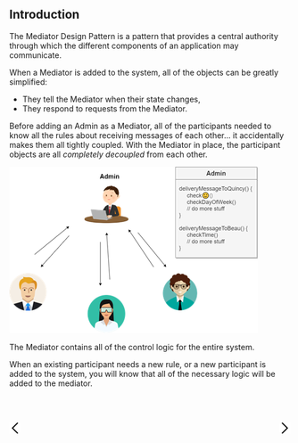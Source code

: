 ## **Introduction**

The Mediator Design Pattern is a pattern that provides a central authority through which the different components of an application may communicate. 

When a Mediator is added to the system, all of the objects can be greatly simplified:
- They tell the Mediator when their state changes,
- They respond to requests from the Mediator.

Before adding an Admin as a Mediator, all of the participants needed to know all the rules about receiving messages of each other… it accidentally makes them all tightly coupled. With the Mediator in place, the participant objects are all *completely decoupled* from each other. 

![](../assets/img/01_Add_Mediator.png)

The Mediator contains all of the control logic for the entire system.

When an existing participant needs a new rule, or a new participant is added to the system, you will know that all of the necessary logic will be added to the mediator.

<br/>
<br/>

[<img align="left" width="4%" src="./../assets/icon/previous.png"/>](./P00_Problem.md, "Problem")
[<img align="right" width="4%" src="./../assets/icon/next.png"/>](./P02_Structure.md, "Structure")